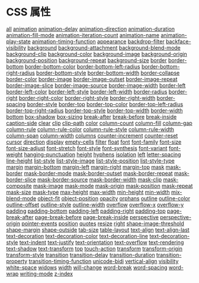 # CSS 属性
<div class="menu">
<a href="./all.md">all</a>   
<a href="./animation.md">animation</a>   
<a href="./animation-delay.md">animation-delay</a>   
<a href="./animation-direction.md">animation-direction</a>   
<a href="./animation-duration.md">animation-duration</a>   
<a href="./animation-fill-mode.md">animation-fill-mode</a>   
<a href="./animation-iteration-count.md">animation-iteration-count</a>   
<a href="./animation-name.md">animation-name</a>   
<a href="./animation-play-state.md">animation-play-state</a>   
<a href="./animation-timing-function.md">animation-timing-function</a>   
<a href="./appearance.md">appearance</a>   
<a href="./backdrop-filter.md">backdrop-filter</a>   
<a href="./backface-visibility.md">backface-visibility</a>   
<a href="./background.md">background</a>   
<a href="./background-attachment.md">background-attachment</a>   
<a href="./background-blend-mode.md">background-blend-mode</a>   
<a href="./background-clip.md">background-clip</a>   
<a href="./background-color.md">background-color</a>   
<a href="./background-image.md">background-image</a>   
<a href="./background-origin.md">background-origin</a>   
<a href="./background-position.md">background-position</a>   
<a href="./background-repeat.md">background-repeat</a>   
<a href="./background-size.md">background-size</a>   
<a href="./border.md">border</a>   
<a href="./border-bottom.md">border-bottom</a>   
<a href="./border-bottom-color.md">border-bottom-color</a>   
<a href="./border-bottom-left-radius.md">border-bottom-left-radius</a>   
<a href="./border-bottom-right-radius.md">border-bottom-right-radius</a>   
<a href="./border-bottom-style.md">border-bottom-style</a>   
<a href="./border-bottom-width.md">border-bottom-width</a>   
<a href="./border-collapse.md">border-collapse</a>   
<a href="./border-color.md">border-color</a>   
<a href="./border-image.md">border-image</a>   
<a href="./border-image-outset.md">border-image-outset</a>   
<a href="./border-image-repeat.md">border-image-repeat</a>   
<a href="./border-image-slice.md">border-image-slice</a>   
<a href="./border-image-source.md">border-image-source</a>   
<a href="./border-image-width.md">border-image-width</a>   
<a href="./border-left.md">border-left</a>   
<a href="./border-left-color.md">border-left-color</a>   
<a href="./border-left-style.md">border-left-style</a>   
<a href="./border-left-width.md">border-left-width</a>   
<a href="./border-radius.md">border-radius</a>   
<a href="./border-right.md">border-right</a>   
<a href="./border-right-color.md">border-right-color</a>   
<a href="./border-right-style.md">border-right-style</a>   
<a href="./border-right-width.md">border-right-width</a>   
<a href="./border-spacing.md">border-spacing</a>   
<a href="./border-style.md">border-style</a>   
<a href="./border-top.md">border-top</a>   
<a href="./border-top-color.md">border-top-color</a>   
<a href="./border-top-left-radius.md">border-top-left-radius</a>   
<a href="./border-top-right-radius.md">border-top-right-radius</a>   
<a href="./border-top-style.md">border-top-style</a>   
<a href="./border-top-width.md">border-top-width</a>   
<a href="./border-width.md">border-width</a>   
<a href="./bottom.md">bottom</a>   
<a href="./box-shadow.md">box-shadow</a>   
<a href="./box-sizing.md">box-sizing</a>   
<a href="./break-after.md">break-after</a>   
<a href="./break-before.md">break-before</a>   
<a href="./break-inside.md">break-inside</a>   
<a href="./caption-side.md">caption-side</a>   
<a href="./clear.md">clear</a>   
<a href="./clip.md">clip</a>   
<a href="./clip-path.md">clip-path</a>   
<a href="./color.md">color</a>   
<a href="./column-count.md">column-count</a>   
<a href="./column-fill.md">column-fill</a>   
<a href="./column-gap.md">column-gap</a>   
<a href="./column-rule.md">column-rule</a>   
<a href="./column-rule-color.md">column-rule-color</a>   
<a href="./column-rule-style.md">column-rule-style</a>   
<a href="./column-rule-width.md">column-rule-width</a>   
<a href="./column-span.md">column-span</a>   
<a href="./column-width.md">column-width</a>   
<a href="./columns.md">columns</a>   
<a href="./counter-increment.md">counter-increment</a>   
<a href="./counter-reset.md">counter-reset</a>   
<a href="./cursor.md">cursor</a>   
<a href="./direction.md">direction</a>   
<a href="./display.md">display</a>   
<a href="./empty-cells.md">empty-cells</a>   
<a href="./filter.md">filter</a>   
<a href="./float.md">float</a>   
<a href="./font.md">font</a>   
<a href="./font-family.md">font-family</a>   
<a href="./font-size.md">font-size</a>   
<a href="./font-size-adjust.md">font-size-adjust</a>   
<a href="./font-stretch.md">font-stretch</a>   
<a href="./font-style.md">font-style</a>   
<a href="./font-synthesis.md">font-synthesis</a>   
<a href="./font-variant.md">font-variant</a>   
<a href="./font-weight.md">font-weight</a>   
<a href="./hanging-punctuation.md">hanging-punctuation</a>   
<a href="./height.md">height</a>   
<a href="./hyphens.md">hyphens</a>   
<a href="./isolation.md">isolation</a>   
<a href="./left.md">left</a>   
<a href="./letter-spacing.md">letter-spacing</a>   
<a href="./line-height.md">line-height</a>   
<a href="./list-style.md">list-style</a>   
<a href="./list-style-image.md">list-style-image</a>   
<a href="./list-style-position.md">list-style-position</a>   
<a href="./list-style-type.md">list-style-type</a>   
<a href="./margin.md">margin</a>   
<a href="./margin-bottom.md">margin-bottom</a>   
<a href="./margin-left.md">margin-left</a>   
<a href="./margin-right.md">margin-right</a>   
<a href="./margin-top.md">margin-top</a>   
<a href="./mask.md">mask</a>   
<a href="./mask-border.md">mask-border</a>   
<a href="./mask-border-mode.md">mask-border-mode</a>   
<a href="./mask-border-outset.md">mask-border-outset</a>   
<a href="./mask-border-repeat.md">mask-border-repeat</a>   
<a href="./mask-border-slice.md">mask-border-slice</a>   
<a href="./mask-border-source.md">mask-border-source</a>   
<a href="./mask-border-width.md">mask-border-width</a>   
<a href="./mask-clip.md">mask-clip</a>   
<a href="./mask-composite.md">mask-composite</a>   
<a href="./mask-image.md">mask-image</a>   
<a href="./mask-mode.md">mask-mode</a>   
<a href="./mask-origin.md">mask-origin</a>   
<a href="./mask-position.md">mask-position</a>   
<a href="./mask-repeat.md">mask-repeat</a>   
<a href="./mask-size.md">mask-size</a>   
<a href="./mask-type.md">mask-type</a>   
<a href="./max-height.md">max-height</a>   
<a href="./max-width.md">max-width</a>   
<a href="./min-height.md">min-height</a>   
<a href="./min-width.md">min-width</a>   
<a href="./mix-blend-mode.md">mix-blend-mode</a>   
<a href="./object-fit.md">object-fit</a>   
<a href="./object-position.md">object-position</a>   
<a href="./opacity.md">opacity</a>   
<a href="./orphans.md">orphans</a>   
<a href="./outline.md">outline</a>   
<a href="./outline-color.md">outline-color</a>   
<a href="./outline-offset.md">outline-offset</a>   
<a href="./outline-style.md">outline-style</a>   
<a href="./outline-width.md">outline-width</a>   
<a href="./overflow.md">overflow</a>   
<a href="./overflow-x.md">overflow-x</a>   
<a href="./overflow-y.md">overflow-y</a>   
<a href="./padding.md">padding</a>   
<a href="./padding-bottom.md">padding-bottom</a>   
<a href="./padding-left.md">padding-left</a>   
<a href="./padding-right.md">padding-right</a>   
<a href="./padding-top.md">padding-top</a>   
<a href="./page-break-after.md">page-break-after</a>   
<a href="./page-break-before.md">page-break-before</a>   
<a href="./page-break-inside.md">page-break-inside</a>   
<a href="./perspective.md">perspective</a>   
<a href="./perspective-origin.md">perspective-origin</a>   
<a href="./pointer-events.md">pointer-events</a>   
<a href="./position.md">position</a>   
<a href="./quotes.md">quotes</a>   
<a href="./resize.md">resize</a>   
<a href="./right.md">right</a>   
<a href="./shape-image-threshold.md">shape-image-threshold</a>   
<a href="./shape-margin.md">shape-margin</a>   
<a href="./shape-outside.md">shape-outside</a>   
<a href="./tab-size.md">tab-size</a>   
<a href="./table-layout.md">table-layout</a>   
<a href="./text-align.md">text-align</a>   
<a href="./text-align-last.md">text-align-last</a>   
<a href="./text-decoration.md">text-decoration</a>   
<a href="./text-decoration-color.md">text-decoration-color</a>   
<a href="./text-decoration-line.md">text-decoration-line</a>   
<a href="./text-decoration-style.md">text-decoration-style</a>   
<a href="./text-indent.md">text-indent</a>   
<a href="./text-justify.md">text-justify</a>   
<a href="./text-orientation.md">text-orientation</a>   
<a href="./text-overflow.md">text-overflow</a>   
<a href="./text-rendering.md">text-rendering</a>   
<a href="./text-shadow.md">text-shadow</a>   
<a href="./text-transform.md">text-transform</a>   
<a href="./top.md">top</a>   
<a href="./touch-action.md">touch-action</a>   
<a href="./transform.md">transform</a>   
<a href="./transform-origin.md">transform-origin</a>   
<a href="./transform-style.md">transform-style</a>   
<a href="./transition.md">transition</a>   
<a href="./transition-delay.md">transition-delay</a>   
<a href="./transition-duration.md">transition-duration</a>   
<a href="./transition-property.md">transition-property</a>   
<a href="./transition-timing-function.md">transition-timing-function</a>   
<a href="./unicode-bidi.md">unicode-bidi</a>   
<a href="./vertical-align.md">vertical-align</a>   
<a href="./visibility.md">visibility</a>   
<a href="./white-space.md">white-space</a>   
<a href="./widows.md">widows</a>   
<a href="./width.md">width</a>   
<a href="./will-change.md">will-change</a>   
<a href="./word-break.md">word-break</a>   
<a href="./word-spacing.md">word-spacing</a>   
<a href="./word-wrap.md">word-wrap</a>   
<a href="./writing-mode.md">writing-mode</a>   
<a href="./z-index.md">z-index</a>   
</div>